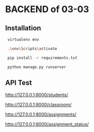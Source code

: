 # BACKEND of 03-03


## Installation



```bash
 virtualenv env

 .\env\Scripts\activate

 pip install -r requirements.txt

 python manage.py runserver

```

## API Test
http://127.0.0.1:8000/students/

http://127.0.0.1:8000/classroom/

http://127.0.0.1:8000/assignments/

http://127.0.0.1:8000/assignment_status/